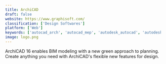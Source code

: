```yaml
---
title: ArchiCAD
draft: false 
website: https://www.graphisoft.com/
classification: ['Design Softwares']
platform: ['Web']
keywords: ['autocad_arch', 'autocad_mep', 'autodesk_autocad', 'autodesk_revit', 'cedreo', 'civil_3d', 'datacad', 'draftsight', 'librecad', 'renga_architecture', 'revit_lt', 'sketchup', 'smartdraw', 'solidworks', 'sweet_home_3d', 'turbocad', 'vectorworks', 'vectorworks_designer', 'nanocad']
image: logo.png
---
```

ArchiCAD 16 enables BIM modeling with a new green approach to planning. Create anything you need with ArchiCAD's flexible new features for design.